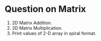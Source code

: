 # Question on Matrix

1. 2D Matrix Addition.
2. 2D Matrix Multiplication.
3. Print values of 2-D array in spiral format.